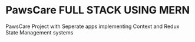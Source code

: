 # PawsCare FULL STACK USING MERN
PawsCare Project with Seperate apps implementing Context and Redux State Management systems
